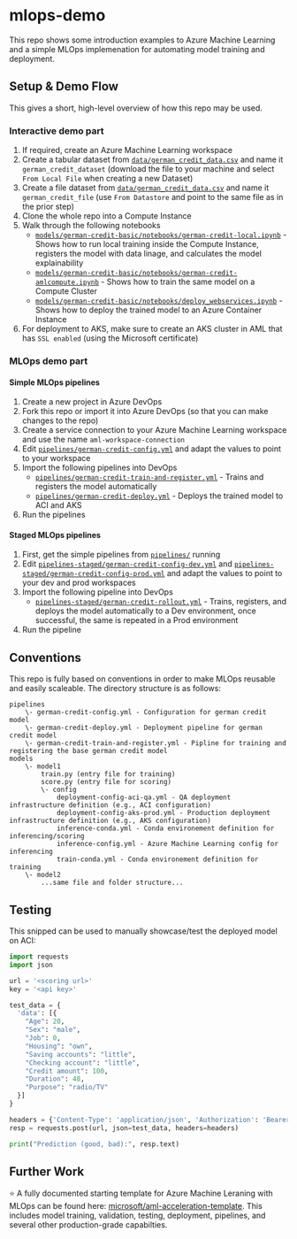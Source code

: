 # mlops-demo

This repo shows some introduction examples to Azure Machine Learning and a simple MLOps implemenation for automating model training and deployment.

## Setup & Demo Flow

This gives a short, high-level overview of how this repo may be used.

### Interactive demo part

1. If required, create an Azure Machine Learning workspace
1. Create a tabular dataset from [`data/german_credit_data.csv`](data/german_credit_data.csv) and name it `german_credit_dataset` (download the file to your machine and select `From Local File` when creating a new Dataset)
1. Create a file dataset from [`data/german_credit_data.csv`](data/german_credit_data.csv) and name it `german_credit_file` (use `From Datastore` and point to the same file as in the prior step)
1. Clone the whole repo into a Compute Instance
1. Walk through the following notebooks
    * [`models/german-credit-basic/notebooks/german-credit-local.ipynb`](models/german-credit-basic/notebooks/german-credit-local.ipynb) - Shows how to run local training inside the Compute Instance, registers the model with data linage, and calculates the model explainability
    * [`models/german-credit-basic/notebooks/german-credit-amlcompute.ipynb`](models/german-credit-basic/notebooks/german-credit-amlcompute.ipynb) - Shows how to train the same model on a Compute Cluster
    * [`models/german-credit-basic/notebooks/deploy_webservices.ipynb`](models/german-credit-basic/notebooks/deploy_webservices.ipynb) - Shows how to deploy the trained model to an Azure Container Instance
1. For deployment to AKS, make sure to create an AKS cluster in AML that has `SSL enabled` (using the Microsoft certificate)

### MLOps demo part

#### Simple MLOps pipelines

1. Create a new project in Azure DevOps
1. Fork this repo or import it into Azure DevOps (so that you can make changes to the repo)
1. Create a service connection to your Azure Machine Learning workspace and use the name `aml-workspace-connection`
1. Edit [`pipelines/german-credit-config.yml`](pipelines/german-credit-config.yml) and adapt the values to point to your workspace
1. Import the following pipelines into DevOps
    * [`pipelines/german-credit-train-and-register.yml`](pipelines/german-credit-train-and-register.yml) - Trains and registers the model automatically
    * [`pipelines/german-credit-deploy.yml`](pipelines/german-credit-deploy.yml) - Deploys the trained model to ACI and AKS
1. Run the pipelines

#### Staged MLOps pipelines

1. First, get the simple pipelines from [`pipelines/`](pipelines/) running
1. Edit [`pipelines-staged/german-credit-config-dev.yml`](pipelines-staged/german-credit-config-dev.yml) and  [`pipelines-staged/german-credit-config-prod.yml`](pipelines-staged/german-credit-config-prod.yml) and adapt the values to point to your dev and prod workspaces
1. Import the following pipeline into DevOps
    * [`pipelines-staged/german-credit-rollout.yml`](pipelines-staged/german-credit-rollout.yml) - Trains, registers, and deploys the model automatically to a Dev environment, once successful, the same is repeated in a Prod environment
1. Run the pipeline

## Conventions

This repo is fully based on conventions in order to make MLOps reusable and easily scaleable.
The directory structure is as follows:

```
pipelines
    \- german-credit-config.yml - Configuration for german credit model
    \- german-credit-deploy.yml - Deployment pipeline for german credit model
    \- german-credit-train-and-register.yml - Pipline for training and registering the base german credit model
models
    \- model1
        train.py (entry file for training)
        score.py (entry file for scoring)
        \- config
            deployment-config-aci-qa.yml - QA deployment infrastructure definition (e.g., ACI configuration)
            deployment-config-aks-prod.yml - Production deployment infrastructure definition (e.g., AKS configuration)
            inference-conda.yml - Conda environement definition for inferencing/scoring
            inference-config.yml - Azure Machine Learning config for inferencing
            train-conda.yml - Conda environement definition for training
    \- model2
        ...same file and folder structure...
```

## Testing

This snipped can be used to manually showcase/test the deployed model on ACI: 

```python
import requests
import json

url = '<scoring url>'
key = '<api key>'

test_data = {
  'data': [{
    "Age": 20,
    "Sex": "male",
    "Job": 0,
    "Housing": "own",
    "Saving accounts": "little",
    "Checking account": "little",
    "Credit amount": 100,
    "Duration": 48,
    "Purpose": "radio/TV"
  }]
}

headers = {'Content-Type': 'application/json', 'Authorization': 'Bearer ' + key}
resp = requests.post(url, json=test_data, headers=headers)

print("Prediction (good, bad):", resp.text)
```

## Further Work

:star: A fully documented starting template for Azure Machine Leraning with MLOps can be found here: [microsoft/aml-acceleration-template](https://github.com/microsoft/aml-acceleration-template/). This includes model training, validation, testing, deployment, pipelines, and several other production-grade capabilties.